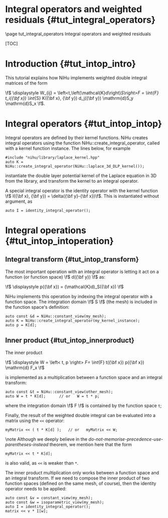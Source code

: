Integral operators and weighted residuals {#tut_integral_operators}
=========================================

\page tut_integral_operators Integral operators and weighted residuals

[TOC]

Introduction {#tut_intop_intro}
============

This tutorial explains how NiHu implements weighted double integral matrices of the form

\f$
\displaystyle
W_{ij} =
\left<t,\left(\mathcal{K}d\right)_S\right>_F =
\int_{F} t_i({\bf x}) \int_{S} K({\bf x}, {\bf y}) d_j({\bf y}) \mathrm{d}S_y \mathrm{d}S_x
\f$.

Integral operators  {#tut_intop_intop}
==================

Integral operators are defined by their kernel functions.
NiHu creates integral operators using the function NiHu::create_integral_operator, called with a kernel function instance.
The lines below, for example
~~~~~~~~~~~
#include "nihu/library/laplace_kernel.hpp"
auto K = NiHu::create_integral_operator(NiHu::laplace_3d_DLP_kernel());
~~~~~~~~~~~
instantiate the double layer potential kernel of the Laplace equation in 3D from the library, and transform the kernel to an integral operator.

A special integral operator is the identity operator with the kernel function \f$ I({\bf x}, {\bf y}) = \delta({\bf y}-{\bf x})\f$. This is instantiated without argument, as
~~~~~~~~~~~
auto I = identity_integral_operator();
~~~~~~~~~~~

Integral operations {#tut_intop_intoperation}
===================

Integral transform {#tut_intop_transform}
------------------

The most important operation with an integral operator is letting it act on a function (or function space) \f$ d({\bf y}) \f$ as:

\f$
\displaystyle
p({\bf x}) = (\mathcal{K}d)_S({\bf x})
\f$

NiHu implements this operation by indexing the integral operator with a function space. The integration domain \f$ S \f$ (the mesh) is included in the function space's definition:
~~~~~~~~~~~~~~
auto const &d = NiHu::constant_view(my_mesh);
auto K = NiHu::create_integral_operator(my_kernel_instance);
auto p = K[d];
~~~~~~~~~~~~~~

Inner product {#tut_intop_innerproduct}
-------------

The inner product

\f$
\displaystyle
W = \left< t, p \right> _F= \int_{F} t({\bf x}) p({\bf x}) \mathrm{d} F_x
\f$

is implemented as a multiplication between a function space and an integral transform:
~~~~~~~~~~~
auto const &t = NiHu::constant_view(other_mesh);
auto W = t * K[d]; 		// or	W = t * p;
~~~~~~~~~~~
where the integration domain \f$ F \f$ is contained by the function space `t`;

Finally, the result of the weighted double integral can be evaluated into a matrix using the `<<` operator:
~~~~~~~~~~~
myMatrix << ( t * K[d] );	// or	myMatrix << W;
~~~~~~~~~~~
\note Although we deeply believe in the _do-not-memorise-precedence-use-parentheses-instead_ theorem, we mention here that the form
~~~~~~~~~~~
myMatrix << t * K[d];
~~~~~~~~~~~
is also valid, as `<<` is weaker than `*`.	

The inner product multiplication only works between a function space and an integral transform.
If we need to compose the inner product of two function spaces (defined on the same mesh, of course),
then the identity operator needs to be applied:
~~~~~~~~~~~
auto const &v = constant_view(my_mesh);
auto const &w = isoparametric_view(my_mesh);
auto I = identity_integral_operator();
matrix << v * I[w];
~~~~~~~~~~~
